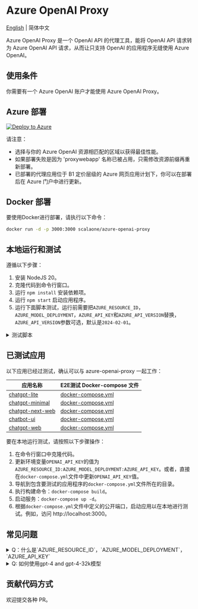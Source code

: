 # Azure OpenAI Proxy

[English](./README.md) | 简体中文

Azure OpenAI Proxy 是一个 OpenAI API 的代理工具，能将 OpenAI API 请求转为 Azure OpenAI API 请求，从而让只支持 OpenAI 的应用程序无缝使用 Azure OpenAI。

## 使用条件

你需要有一个 Azure OpenAI 账户才能使用 Azure OpenAI Proxy。

## Azure 部署

[![Deploy to Azure](https://aka.ms/deploytoazurebutton)](https://portal.azure.com/#create/Microsoft.Template/uri/https%3A%2F%2Fraw.githubusercontent.com%2Fscalaone%2Fazure-openai-proxy%2Fmain%2Fdeploy%2Fazure-deploy.json)

请注意：

- 选择与你的 Azure OpenAI 资源相匹配的区域以获得最佳性能。
- 如果部署失败是因为 'proxywebapp' 名称已被占用，只需修改资源前缀再重新部署。
- 已部署的代理应用位于 B1 定价层级的 Azure 网页应用计划下，你可以在部署后在 Azure 门户中进行更新。

## Docker 部署

要使用Docker进行部署，请执行以下命令：

```bash
docker run -d -p 3000:3000 scalaone/azure-openai-proxy
```

## 本地运行和测试

遵循以下步骤：

1. 安装 NodeJS 20。
2. 克隆代码到命令行窗口。
3. 运行 `npm install` 安装依赖项。
4. 运行 `npm start` 启动应用程序。
5. 运行下面脚本测试，运行前需要把`AZURE_RESOURCE_ID`，`AZURE_MODEL_DEPLOYMENT`，`AZURE_API_KEY`和`AZURE_API_VERSION`替换，`AZURE_API_VERSION`参数可选，默认是`2024-02-01`。

<details>
<summary>测试脚本</summary>
```bash
curl -X "POST" "http://localhost:3000/v1/chat/completions" \
-H 'Authorization: AZURE_RESOURCE_ID:AZURE_MODEL_DEPLOYMENT:AZURE_API_KEY:AZURE_API_VERSION' \
-H 'Content-Type: application/json; charset=utf-8' \
-d $'{
  "messages": [
    {
      "role": "system",
      "content": "You are an AI assistant that helps people find information."
    },
    {
      "role": "user",
      "content": "hi."
    }
  ],
  "temperature": 1,
  "model": "gpt-3.5-turbo",
  "stream": false
}'
```
</details>

## 已测试应用

以下应用已经过测试，确认可以与 azure-openai-proxy 一起工作：

| 应用名称                                                        | E2E测试 Docker-compose 文件                                     |
| --------------------------------------------------------------- | --------------------------------------------------------------- |
| [chatgpt-lite](https://github.com/blrchen/chatgpt-lite)         | [docker-compose.yml](./e2e/chatgpt-lite/docker-compose.yml)     |
| [chatgpt-minimal](https://github.com/blrchen/chatgpt-minimal)   | [docker-compose.yml](./e2e/chatgpt-minimal/docker-compose.yml)  |
| [chatgpt-next-web](https://github.com/Yidadaa/ChatGPT-Next-Web) | [docker-compose.yml](./e2e/chatgpt-next-web/docker-compose.yml) |
| [chatbot-ui](https://github.com/mckaywrigley/chatbot-ui)        | [docker-compose.yml](./e2e/chatbot-ui/docker-compose.yml)       |
| [chatgpt-web](https://github.com/Chanzhaoyu/chatgpt-web)        | [docker-compose.yml](./e2e/chatgpt-web/docker-compose.yml)      |

要在本地运行测试，请按照以下步骤操作：

1. 在命令行窗口中克隆代码。
2. 更新环境变量`OPENAI_API_KEY`的值为`AZURE_RESOURCE_ID:AZURE_MODEL_DEPLOYMENT:AZURE_API_KEY`。或者，直接在`docker-compose.yml`文件中更新`OPENAI_API_KEY`值。
3. 导航到包含要测试的应用程序的`docker-compose.yml`文件所在的目录。
4. 执行构建命令：`docker-compose build`。
5. 启动服务：`docker-compose up -d`。
6. 根据`docker-compose.yml`文件中定义的公开端口，启动应用以在本地进行测试。例如，访问 http://localhost:3000。

## 常见问题

<details>
<summary>Q：什么是`AZURE_RESOURCE_ID`，`AZURE_MODEL_DEPLOYMENT`，`AZURE_API_KEY`</summary>
A: 可以在Azure的管理门户里查找，具体见下图标注
![resource-and-model](./docs/images/resource-and-model.jpg)
</details>
<details>
<summary>Q: 如何使用gpt-4 and gpt-4-32k模型</summary>
A: 要使用gpt-4 and gpt-4-32k模型，请使用下列格式的key:
`AZURE_RESOURCE_ID:gpt-3.5-turbo|AZURE_MODEL_DEPLOYMENT,gpt-4|AZURE_MODEL_DEPLOYMENT,gpt-4-32k|AZURE_MODEL_DEPLOYMENT:AZURE_API_KEY:AZURE_API_VERSION`
</details>

## 贡献代码方式

欢迎提交各种 PR。
